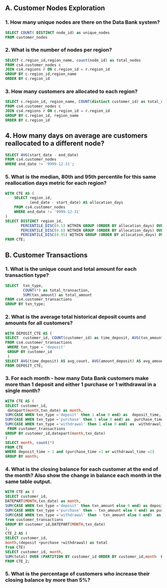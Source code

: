 ## A. Customer Nodes Exploration
### 1. How many unique nodes are there on the Data Bank system?
```sql
SELECT COUNT( DISTINCT node_id) as unique_nodes
FROM customer_nodes
```
### 2. What is the number of nodes per region?
```sql 
SELECT c.region_id,region_name, count(node_id) as total_nodes
FROM cs4.customer_nodes c 
JOIN cs4.regions r ON c.region_id = r.region_id
GROUP BY c.region_id,region_name
ORDER BY c.region_id
```

### 3. How many customers are allocated to each region?
```sql
SELECT c.region_id, region_name, COUNT(distinct customer_id) as total_customers
FROM cs4.customer_nodes c 
JOIN cs4.regions r ON c.region_id = r.region_id
GROUP BY c.region_id, region_name
ORDER BY c.region_id
```
## 4. How many days on average are customers reallocated to a different node?
```sql 
SELECT AVG(start_date - end_date)
FROM cs4.customer_nodes
WHERE end_date != '9999-12-31';
```

### 5. What is the median, 80th and 95th percentile for this same reallocation days metric for each region?
```sql
WITH CTE AS (
    SELECT region_id,
           (end_date - start_date) AS allocation_days
    FROM cs4.customer_nodes
    WHERE end_date != '9999-12-31'
)
SELECT DISTINCT region_id,
       PERCENTILE_DISC(0.5) WITHIN GROUP (ORDER BY allocation_days) OVER (PARTITION BY region_id) AS median,
       PERCENTILE_DISC(0.8) WITHIN GROUP (ORDER BY allocation_days) OVER (PARTITION BY region_id) AS 80th_percentile,
       PERCENTILE_DISC(0.95) WITHIN GROUP (ORDER BY allocation_days) OVER (PARTITION BY region_id) AS 95th_percentile
FROM CTE;
```
## B. Customer Transactions
### 1. What is the unique count and total amount for each transaction type?
```sql
SELECT  txn_type, 
        COUNT(*) as total_transaction,
        SUM(txn_amount) as total_amount
FROM cs4.customer_transactions
GROUP BY txn_type;
```

### 2. What is the average total historical deposit counts and amounts for all customers?
```sql
WITH DEPOSIT_CTE AS (
SELECT  customer_id, COUNT(customer_id) as time_deposit, AVG(txn_amount) as amount_deposit
FROM cs4.customer_transactions 
 WHERE txn_type = 'deposit'
 GROUP BY customer_id
 ) 
SELECT AVG(time_deposit) AS avg_count, AVG(amount_deposit) AS avg_amount
FROM DEPOSIT_CTE;
```
### 3. For each month - how many Data Bank customers make more than 1 deposit and either 1 purchase or 1 withdrawal in a single month?
```sql
WITH CTE AS (
SELECT customer_id, 
 datepart(month,txn_date) as month,
SUM(CASE WHEN txn_type ='deposit' then 1 else 0 end) as  deposit_time,
SUM(CASE WHEN txn_type ='purchase' then 1 else 0 end) as  purchase_time,
SUM(CASE WHEN txn_type ='withdrawal' then 1 else 0 end) as  withdrawal_time   
 FROM customer_transactions
GROUP BY customer_id,datepart(month,txn_date)
)
SELECT month, count(*)
FROM CTE 
WHERE deposit_time > 1 and (purchase_time =1 or withdrawal_time =1)
GROUP BY month;
```
### 4. What is the closing balance for each customer at the end of the month? Also show the change in balance each month in the same table output.
```sql
WITH CTE as (
SELECT customer_id, 
DATEPART(MONTH,txn_date) as month, 
SUM(CASE WHEN txn_type ='deposit' then txn_amount else 0 end) as deposit,
SUM(CASE WHEN txn_type ='purchase' then - txn_amount else 0 end) as purchase ,
SUM(CASE WHEN txn_type ='withdrawal' then - txn_amount else 0 end)  as  withdrawal             
from customer_transactions
GROUP BY customer_id,DATEPART(MONTH,txn_date)
),
CTE_2 AS (
SELECT customer_id,
month,(deposit +purchase +withdrawal) as total
from CTE)
SELECT customer_id, month,  
SUM(total) OVER (PARTITION BY customer_id ORDER BY customer_id,month  ROWS BETWEEN UNBOUNDED PRECEDING AND current ROW) AS balance, total AS change_in_balance 
FROM CTE_2;
```

### 5. What is the percentage of customers who increase their closing balance by more than 5%?

